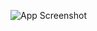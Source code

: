 ![App Screenshot](https://github.com/mahdinazmi/Flutter-Check-Internet-Connection-Globally/blob/main/thumbnail.jpg)
